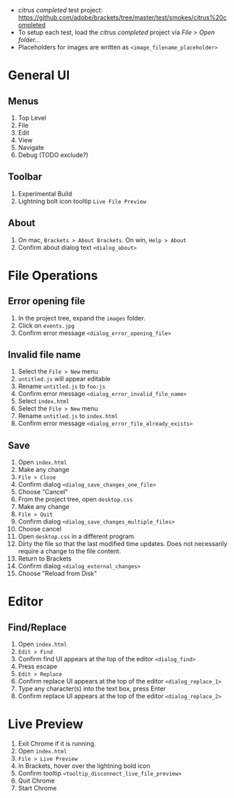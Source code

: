 * _citrus completed_ test project: https://github.com/adobe/brackets/tree/master/test/smokes/citrus%20completed
* To setup each test, load the _citrus completed_ project via _File > Open folder..._
* Placeholders for images are written as ``<image_filename_placeholder>``

# General UI

## Menus
1. Top Level
2. File
3. Edit
4. View
5. Navigate
6. Debug (TODO exclude?)

## Toolbar
1. Experimental Build
2. Lightning bolt icon tooltip ``Live File Preview``

## About
1. On mac, ``Brackets > About Brackets``. On win, ``Help > About``
2. Confirm about dialog text ``<dialog_about>``

# File Operations

## Error opening file

1. In the project tree, expand the ``images`` folder.
2. Click on ``events.jpg``
3. Confirm error message ``<dialog_error_opening_file>``

## Invalid file name

1. Select the ``File > New`` menu
2. ``untitled.js`` will appear editable
3. Rename ``untitled.js`` to ``foo:js``
4. Confirm error message ``<dialog_error_invalid_file_name>``
6. Select ``index.html``
7. Select the ``File > New`` menu
8. Rename ``untitled.js`` to ``index.html``
9. Confirm error message ``<dialog_error_file_already_exists>``

## Save

1. Open ``index.html``
2. Make any change
3. ``File > Close``
4. Confirm dialog ``<dialog_save_changes_one_file>``
5. Choose "Cancel"
6. From the project tree, open ``desktop.css``
7. Make any change
8. ``File > Quit``
9. Confirm dialog ``<dialog_save_changes_multiple_files>``
10. Choose cancel
11. Open ``desktop.css`` in a different program.
12. Dirty the file so that the last modified time updates. Does not necessarily require a change to the file content.
13. Return to Brackets
14. Confirm dialog ``<dialog_external_changes>``
15. Choose "Reload from Disk"

# Editor

## Find/Replace
1. Open ``index.html``
2. ``Edit > Find``
3. Confirm find UI appears at the top of the editor ``<dialog_find>``
4. Press escape
5. ``Edit > Replace``
6. Confirm replace UI appears at the top of the editor ``<dialog_replace_1>``
7. Type any character(s) into the text box, press Enter
8. Confirm replace UI appears at the top of the editor ``<dialog_replace_2>``

# Live Preview

1. Exit Chrome if it is running.
2. Open ``index.html``
3. ``File > Live Preview``
3. In Brackets, hover over the lightning bold icon
4. Confirm tooltip ``<tooltip_disconnect_live_file_preview>``
5. Quit Chrome
6. Start Chrome